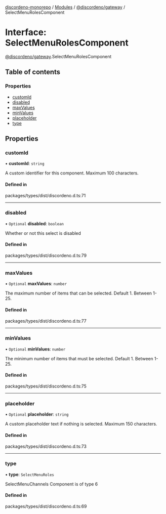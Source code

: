 [discordeno-monorepo](../README.md) / [Modules](../modules.md) / [@discordeno/gateway](../modules/discordeno_gateway.md) / SelectMenuRolesComponent

# Interface: SelectMenuRolesComponent

[@discordeno/gateway](../modules/discordeno_gateway.md).SelectMenuRolesComponent

## Table of contents

### Properties

- [customId](discordeno_gateway.SelectMenuRolesComponent.md#customid)
- [disabled](discordeno_gateway.SelectMenuRolesComponent.md#disabled)
- [maxValues](discordeno_gateway.SelectMenuRolesComponent.md#maxvalues)
- [minValues](discordeno_gateway.SelectMenuRolesComponent.md#minvalues)
- [placeholder](discordeno_gateway.SelectMenuRolesComponent.md#placeholder)
- [type](discordeno_gateway.SelectMenuRolesComponent.md#type)

## Properties

### customId

• **customId**: `string`

A custom identifier for this component. Maximum 100 characters.

#### Defined in

packages/types/dist/discordeno.d.ts:71

---

### disabled

• `Optional` **disabled**: `boolean`

Whether or not this select is disabled

#### Defined in

packages/types/dist/discordeno.d.ts:79

---

### maxValues

• `Optional` **maxValues**: `number`

The maximum number of items that can be selected. Default 1. Between 1-25.

#### Defined in

packages/types/dist/discordeno.d.ts:77

---

### minValues

• `Optional` **minValues**: `number`

The minimum number of items that must be selected. Default 1. Between 1-25.

#### Defined in

packages/types/dist/discordeno.d.ts:75

---

### placeholder

• `Optional` **placeholder**: `string`

A custom placeholder text if nothing is selected. Maximum 150 characters.

#### Defined in

packages/types/dist/discordeno.d.ts:73

---

### type

• **type**: `SelectMenuRoles`

SelectMenuChannels Component is of type 6

#### Defined in

packages/types/dist/discordeno.d.ts:69
